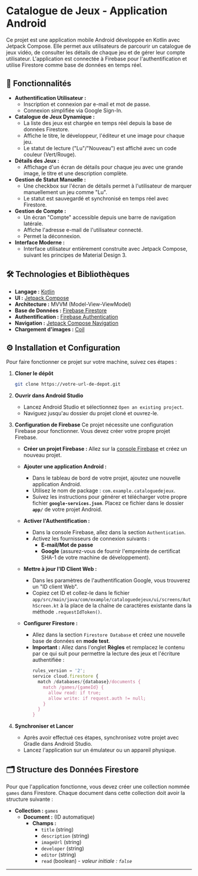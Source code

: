 # Catalogue de Jeux - Application Android

Ce projet est une application mobile Android développée en Kotlin avec Jetpack Compose. Elle permet aux utilisateurs de parcourir un catalogue de jeux vidéo, de consulter les détails de chaque jeu et de gérer leur compte utilisateur. L'application est connectée à Firebase pour l'authentification et utilise Firestore comme base de données en temps réel.

## 🚀 Fonctionnalités

- **Authentification Utilisateur :**
  - Inscription et connexion par e-mail et mot de passe.
  - Connexion simplifiée via Google Sign-In.
- **Catalogue de Jeux Dynamique :**
  - La liste des jeux est chargée en temps réel depuis la base de données Firestore.
  - Affiche le titre, le développeur, l'éditeur et une image pour chaque jeu.
  - Le statut de lecture ("Lu"/"Nouveau") est affiché avec un code couleur (Vert/Rouge).
- **Détails des Jeux :**
  - Affichage d'un écran de détails pour chaque jeu avec une grande image, le titre et une description complète.
- **Gestion de Statut Manuelle :**
  - Une checkbox sur l'écran de détails permet à l'utilisateur de marquer manuellement un jeu comme "Lu".
  - Le statut est sauvegardé et synchronisé en temps réel avec Firestore.
- **Gestion de Compte :**
  - Un écran "Compte" accessible depuis une barre de navigation latérale.
  - Affiche l'adresse e-mail de l'utilisateur connecté.
  - Permet la déconnexion.
- **Interface Moderne :**
  - Interface utilisateur entièrement construite avec Jetpack Compose, suivant les principes de Material Design 3.

## 🛠️ Technologies et Bibliothèques

- **Langage :** [Kotlin](https://kotlinlang.org/)
- **UI :** [Jetpack Compose](https://developer.android.com/jetpack/compose)
- **Architecture :** MVVM (Model-View-ViewModel)
- **Base de Données :** [Firebase Firestore](https://firebase.google.com/docs/firestore)
- **Authentification :** [Firebase Authentication](https://firebase.google.com/docs/auth)
- **Navigation :** [Jetpack Compose Navigation](https://developer.android.com/jetpack/compose/navigation)
- **Chargement d'images :** [Coil](https://coil-kt.github.io/coil/)

## ⚙️ Installation et Configuration

Pour faire fonctionner ce projet sur votre machine, suivez ces étapes :

1.  **Cloner le dépôt**
    ```bash
    git clone https://votre-url-de-depot.git
    ```

2.  **Ouvrir dans Android Studio**
    - Lancez Android Studio et sélectionnez `Open an existing project`.
    - Naviguez jusqu'au dossier du projet cloné et ouvrez-le.

3.  **Configuration de Firebase**
    Ce projet nécessite une configuration Firebase pour fonctionner. Vous devez créer votre propre projet Firebase.

    - **Créer un projet Firebase :** Allez sur la [console Firebase](https://console.firebase.google.com/) et créez un nouveau projet.

    - **Ajouter une application Android :**
      - Dans le tableau de bord de votre projet, ajoutez une nouvelle application Android.
      - Utilisez le nom de package : `com.example.cataloguedejeux`.
      - Suivez les instructions pour générer et télécharger votre propre fichier **`google-services.json`**. Placez ce fichier dans le dossier **`app/`** de votre projet Android.

    - **Activer l'Authentification :**
      - Dans la console Firebase, allez dans la section `Authentication`.
      - Activez les fournisseurs de connexion suivants :
        - **E-mail/Mot de passe**
        - **Google** (assurez-vous de fournir l'empreinte de certificat SHA-1 de votre machine de développement).

    - **Mettre à jour l'ID Client Web :**
      - Dans les paramètres de l'authentification Google, vous trouverez un "ID client Web".
      - Copiez cet ID et collez-le dans le fichier `app/src/main/java/com/example/cataloguedejeux/ui/screens/AuthScreen.kt` à la place de la chaîne de caractères existante dans la méthode `.requestIdToken()`.

    - **Configurer Firestore :**
      - Allez dans la section `Firestore Database` et créez une nouvelle base de données en **mode test**.
      - **Important :** Allez dans l'onglet **Règles** et remplacez le contenu par ce qui suit pour permettre la lecture des jeux et l'écriture authentifiée :
        ```javascript
        rules_version = '2';
        service cloud.firestore {
          match /databases/{database}/documents {
            match /games/{gameId} {
              allow read: if true;
              allow write: if request.auth != null;
            }
          }
        }
        ```

4.  **Synchroniser et Lancer**
    - Après avoir effectué ces étapes, synchronisez votre projet avec Gradle dans Android Studio.
    - Lancez l'application sur un émulateur ou un appareil physique.

## 🗂️ Structure des Données Firestore

Pour que l'application fonctionne, vous devez créer une collection nommée `games` dans Firestore. Chaque document dans cette collection doit avoir la structure suivante :

- **Collection :** `games`
  - **Document :** (ID automatique)
    - **Champs :**
      - `title` (string)
      - `description` (string)
      - `imageUrl` (string)
      - `developer` (string)
      - `editor` (string)
      - `read` (boolean) - *valeur initiale : `false`*

---
